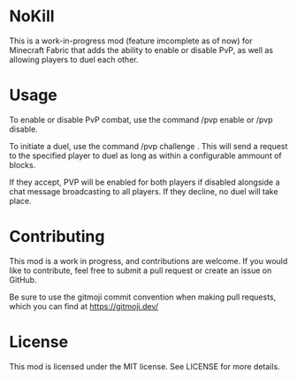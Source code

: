 # NoKill

This is a work-in-progress mod (feature imcomplete as of now) for Minecraft Fabric that adds the ability to enable or disable PvP, as well as allowing players to duel each other.

# Usage
To enable or disable PvP combat, use the command /pvp enable or /pvp disable.

To initiate a duel, use the command /pvp challenge <player>. This will send a request to the specified player to duel as long as within a configurable ammount of blocks.

If they accept, PVP will be enabled for both players if disabled alongside a chat message broadcasting to all players. If they decline, no duel will take place.

# Contributing
This mod is a work in progress, and contributions are welcome. If you would like to contribute, feel free to submit a pull request or create an issue on GitHub.

Be sure to use the gitmoji commit convention when making pull requests, which you can find at https://gitmoji.dev/

# License
This mod is licensed under the MIT license. See LICENSE for more details.
